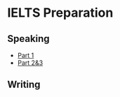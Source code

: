 # IELTS Preparation
## Speaking
- [Part 1](./speaking/part_1/index.md)
- [Part 2&3](./speaking/part_2&3/index.md)
## Writing